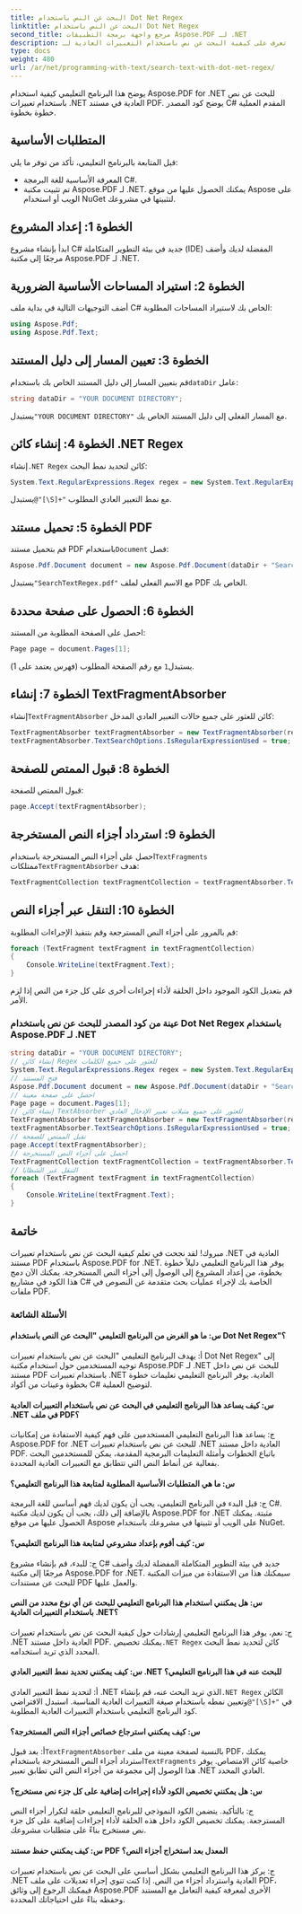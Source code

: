 ```yaml
---
title: البحث عن النص باستخدام Dot Net Regex
linktitle: البحث عن النص باستخدام Dot Net Regex
second_title: مرجع واجهة برمجة التطبيقات Aspose.PDF لـ .NET
description: تعرف على كيفية البحث عن نص باستخدام التعبيرات العادية لـ .NET في مستند PDF باستخدام Aspose.PDF لـ .NET.
type: docs
weight: 480
url: /ar/net/programming-with-text/search-text-with-dot-net-regex/
---
```

يوضح هذا البرنامج التعليمي كيفية استخدام Aspose.PDF for .NET للبحث عن نص باستخدام تعبيرات .NET العادية في مستند PDF. يوضح كود المصدر C# المقدم العملية خطوة بخطوة.

## المتطلبات الأساسية

قبل المتابعة بالبرنامج التعليمي، تأكد من توفر ما يلي:

- المعرفة الأساسية للغة البرمجة C#.
- تم تثبيت مكتبة Aspose.PDF لـ .NET. يمكنك الحصول عليها من موقع Aspose على الويب أو استخدام NuGet لتثبيتها في مشروعك.

## الخطوة 1: إعداد المشروع

ابدأ بإنشاء مشروع C# جديد في بيئة التطوير المتكاملة (IDE) المفضلة لديك وأضف مرجعًا إلى مكتبة Aspose.PDF لـ .NET.

## الخطوة 2: استيراد المساحات الأساسية الضرورية

أضف التوجيهات التالية في بداية ملف C# الخاص بك لاستيراد المساحات المطلوبة:

```csharp
using Aspose.Pdf;
using Aspose.Pdf.Text;
```

## الخطوة 3: تعيين المسار إلى دليل المستند

 قم بتعيين المسار إلى دليل المستند الخاص بك باستخدام`dataDir` عامل:

```csharp
string dataDir = "YOUR DOCUMENT DIRECTORY";
```

 يستبدل`"YOUR DOCUMENT DIRECTORY"` مع المسار الفعلي إلى دليل المستند الخاص بك.

## الخطوة 4: إنشاء كائن .NET Regex

 إنشاء`.NET Regex` كائن لتحديد نمط البحث:

```csharp
System.Text.RegularExpressions.Regex regex = new System.Text.RegularExpressions.Regex(@"[\S]+");
```

 يستبدل`@"[\S]+"` مع نمط التعبير العادي المطلوب.

## الخطوة 5: تحميل مستند PDF

 قم بتحميل مستند PDF باستخدام`Document` فصل:

```csharp
Aspose.Pdf.Document document = new Aspose.Pdf.Document(dataDir + "SearchTextRegex.pdf");
```

 يستبدل`"SearchTextRegex.pdf"` مع الاسم الفعلي لملف PDF الخاص بك.

## الخطوة 6: الحصول على صفحة محددة

احصل على الصفحة المطلوبة من المستند:

```csharp
Page page = document.Pages[1];
```

 يستبدل`1` مع رقم الصفحة المطلوب (فهرس يعتمد على 1).

## الخطوة 7: إنشاء TextFragmentAbsorber

 إنشاء`TextFragmentAbsorber` كائن للعثور على جميع حالات التعبير العادي المدخل:

```csharp
TextFragmentAbsorber textFragmentAbsorber = new TextFragmentAbsorber(regex);
textFragmentAbsorber.TextSearchOptions.IsRegularExpressionUsed = true;
```

## الخطوة 8: قبول الممتص للصفحة

قبول الممتص للصفحة:

```csharp
page.Accept(textFragmentAbsorber);
```

## الخطوة 9: استرداد أجزاء النص المستخرجة

احصل على أجزاء النص المستخرجة باستخدام`TextFragments` ممتلكات`TextFragmentAbsorber` هدف:

```csharp
TextFragmentCollection textFragmentCollection = textFragmentAbsorber.TextFragments;
```

## الخطوة 10: التنقل عبر أجزاء النص

قم بالمرور على أجزاء النص المسترجعة وقم بتنفيذ الإجراءات المطلوبة:

```csharp
foreach (TextFragment textFragment in textFragmentCollection)
{
	Console.WriteLine(textFragment.Text);
}
```

قم بتعديل الكود الموجود داخل الحلقة لأداء إجراءات أخرى على كل جزء من النص إذا لزم الأمر.

### عينة من كود المصدر للبحث عن نص باستخدام Dot Net Regex باستخدام Aspose.PDF لـ .NET 
```csharp
string dataDir = "YOUR DOCUMENT DIRECTORY";
// إنشاء كائن Regex للعثور على جميع الكلمات
System.Text.RegularExpressions.Regex regex = new System.Text.RegularExpressions.Regex(@"[\S]+");
// فتح المستند
Aspose.Pdf.Document document = new Aspose.Pdf.Document(dataDir + "SearchTextRegex.pdf");
// احصل على صفحة معينة
Page page = document.Pages[1];
// إنشاء كائن TextAbsorber للعثور على جميع مثيلات تعبير الإدخال العادي
TextFragmentAbsorber textFragmentAbsorber = new TextFragmentAbsorber(regex);
textFragmentAbsorber.TextSearchOptions.IsRegularExpressionUsed = true;
// تقبل الممتص للصفحة
page.Accept(textFragmentAbsorber);
// احصل على أجزاء النص المستخرجة
TextFragmentCollection textFragmentCollection = textFragmentAbsorber.TextFragments;
// التنقل عبر الشظايا
foreach (TextFragment textFragment in textFragmentCollection)
{
	Console.WriteLine(textFragment.Text);
}
```

## خاتمة

مبروك! لقد نجحت في تعلم كيفية البحث عن نص باستخدام تعبيرات .NET العادية في مستند PDF باستخدام Aspose.PDF for .NET. يوفر هذا البرنامج التعليمي دليلاً خطوة بخطوة، من إعداد المشروع إلى الوصول إلى أجزاء النص المستخرجة. يمكنك الآن دمج هذا الكود في مشاريع C# الخاصة بك لإجراء عمليات بحث متقدمة عن النصوص في ملفات PDF.

### الأسئلة الشائعة

#### س: ما هو الغرض من البرنامج التعليمي "البحث عن النص باستخدام Dot Net Regex"؟

أ: يهدف البرنامج التعليمي "البحث عن نص باستخدام تعبيرات Dot Net Regex" إلى توجيه المستخدمين حول استخدام مكتبة Aspose.PDF لـ .NET للبحث عن نص داخل مستند PDF باستخدام تعبيرات .NET العادية. يوفر البرنامج التعليمي تعليمات خطوة بخطوة وعينات من أكواد C# لتوضيح العملية.

#### س: كيف يساعد هذا البرنامج التعليمي في البحث عن نص باستخدام التعبيرات العادية .NET في ملف PDF؟

ج: يساعد هذا البرنامج التعليمي المستخدمين على فهم كيفية الاستفادة من إمكانيات Aspose.PDF for .NET للبحث عن نص باستخدام تعبيرات .NET العادية داخل مستند PDF. باتباع الخطوات وأمثلة التعليمات البرمجية المقدمة، يمكن للمستخدمين البحث بفعالية عن أنماط النص التي تتطابق مع التعبيرات العادية المحددة.

#### س: ما هي المتطلبات الأساسية المطلوبة لمتابعة هذا البرنامج التعليمي؟

ج: قبل البدء في البرنامج التعليمي، يجب أن يكون لديك فهم أساسي للغة البرمجة C#. بالإضافة إلى ذلك، يجب أن يكون لديك مكتبة Aspose.PDF for .NET مثبتة. يمكنك الحصول عليها من موقع Aspose على الويب أو تثبيتها في مشروعك باستخدام NuGet.

#### س: كيف أقوم بإعداد مشروعي لمتابعة هذا البرنامج التعليمي؟

ج: للبدء، قم بإنشاء مشروع C# جديد في بيئة التطوير المتكاملة المفضلة لديك وأضف مرجعًا إلى مكتبة Aspose.PDF for .NET. سيمكنك هذا من الاستفادة من ميزات المكتبة للبحث عن مستندات PDF والعمل عليها.

#### س: هل يمكنني استخدام هذا البرنامج التعليمي للبحث عن أي نوع محدد من النص باستخدام التعبيرات العادية .NET؟

 ج: نعم، يوفر هذا البرنامج التعليمي إرشادات حول كيفية البحث عن نص باستخدام تعبيرات .NET العادية داخل مستند PDF. يمكنك تخصيص`.NET Regex` كائن لتحديد نمط البحث المحدد الذي تريد استخدامه.

#### س: كيف يمكنني تحديد نمط التعبير العادي .NET للبحث عنه في هذا البرنامج التعليمي؟

 أ: لتحديد نمط التعبير العادي .NET الذي تريد البحث عنه، قم بإنشاء`.NET Regex` الكائن وتعيين نمطه باستخدام صيغة التعبيرات العادية المناسبة. استبدل الافتراضي`@"[\S]+"` في كود البرنامج التعليمي باستخدام التعبيرات العادية المطلوبة.

#### س: كيف يمكنني استرجاع خصائص أجزاء النص المستخرجة؟

 أ: بعد قبول`TextFragmentAbsorber` بالنسبة لصفحة معينة من ملف PDF، يمكنك استرداد أجزاء النص المستخرجة باستخدام`TextFragments` خاصية كائن الامتصاص. يوفر هذا الوصول إلى مجموعة من أجزاء النص التي تطابق تعبير .NET العادي المحدد.

#### س: هل يمكنني تخصيص الكود لأداء إجراءات إضافية على كل جزء نص مستخرج؟

ج: بالتأكيد. يتضمن الكود النموذجي للبرنامج التعليمي حلقة لتكرار أجزاء النص المسترجعة. يمكنك تخصيص الكود داخل هذه الحلقة لأداء إجراءات إضافية على كل جزء نص مستخرج بناءً على متطلبات مشروعك.

#### س: كيف يمكنني حفظ مستند PDF المعدل بعد استخراج أجزاء النص؟

ج: يركز هذا البرنامج التعليمي بشكل أساسي على البحث عن نص باستخدام تعبيرات .NET العادية واسترداد أجزاء من النص. إذا كنت تنوي إجراء تعديلات على ملف PDF، فيمكنك الرجوع إلى وثائق Aspose.PDF الأخرى لمعرفة كيفية التعامل مع المستند وحفظه بناءً على احتياجاتك المحددة.